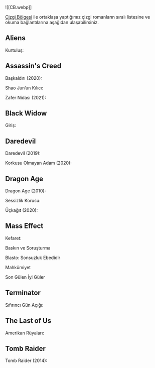 ![[CB.webp]]

[Çizgi Bölgesi](https://www.cizgibolgesi.com/) ile ortaklaşa yaptığımız çizgi romanların sıralı listesine ve okuma bağlantılarına aşağıdan ulaşabilirsiniz.

## Aliens
Kurtuluş:

## Assassin's Creed
Başkaldırı (2020): 

Shao Jun’un Kılıcı:

Zafer Nidası (2021):

## Black Widow
Giriş: 

## Daredevil
Daredevil (2019): 

Korkusu Olmayan Adam (2020): 

## Dragon Age
Dragon Age (2010): 

Sessizlik Korusu: 

Üçkağıt (2020): 

## Mass Effect
Kefaret: 

Baskın ve Soruşturma

Blasto: Sonsuzluk Ebedidir

Mahkûmiyet

Son Gülen İyi Güler

## Terminator
Sıfırıncı Gün Açığı: 

## The Last of Us
Amerikan Rüyaları: 

## Tomb Raider
Tomb Raider (2014): 